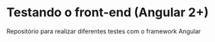 # Testando o front-end (Angular 2+)

Repositório para realizar diferentes testes com o framework Angular
